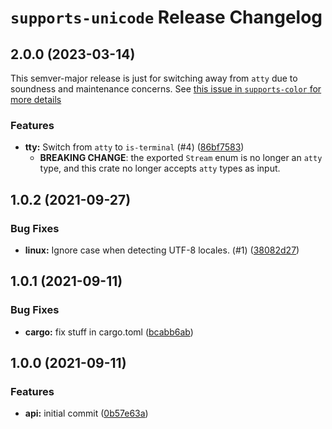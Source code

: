 # `supports-unicode` Release Changelog

<a name="2.0.0"></a>
## 2.0.0 (2023-03-14)

This semver-major release is just for switching away from `atty` due to
soundness and maintenance concerns. See [this issue in `supports-color` for
more details](https://github.com/zkat/supports-color/issues/9)

### Features

* **tty:** Switch from `atty` to `is-terminal` (#4) ([86bf7583](https://github.com/zkat/supports-unicode/commit/86bf758334e8698784045fc92786039a76eefb1c))
    * **BREAKING CHANGE**: the exported `Stream` enum is no longer an `atty` type, and this crate no longer accepts `atty` types as input.

<a name="1.0.2"></a>
## 1.0.2 (2021-09-27)

### Bug Fixes

* **linux:** Ignore case when detecting UTF-8 locales. (#1) ([38082d27](https://github.com/zkat/supports-unicode/commit/38082d27b13c6c3289cc126babeb8b20e2f72d3b))

<a name="1.0.1"></a>
## 1.0.1 (2021-09-11)

### Bug Fixes

* **cargo:** fix stuff in cargo.toml ([bcabb6ab](https://github.com/zkat/supports-unicode/commit/bcabb6ab3540e8cd3ce8cf8de51c00fe531936fe))

<a name="1.0.0"></a>
## 1.0.0 (2021-09-11)

### Features

* **api:** initial commit ([0b57e63a](https://github.com/zkat/supports-unicode/commit/0b57e63a443d4aab57ecf24868394e0d06984465))
